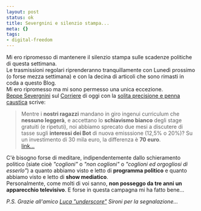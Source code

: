 ```yaml
--- 
layout: post
status: ok
title: Severgnini e silenzio stampa...
meta: {}
tags: 
- digital-freedom
---
```

Mi ero ripromesso di mantenere il silenzio stampa sulle scadenze politiche di questa settimana.  
Le trasmissioni regolari riprenderanno tranquillamente con Lunedì prossimo (o forse mezza settimana) e con la decina di articoli che sono rimasti in coda a questo Blog.  
Mi ero ripromesso ma mi sono permesso una unica eccezione.  
[Beppe Severgnini](http://www.beppesevergnini.com/) sul [Corriere](http://www.corriere.it/solferino/severgnini/) di oggi con la [solita precisione e penna caustica](http://www.corriere.it/solferino/severgnini/) scrive:  

> Mentre i **nostri ragazzi** mandano in giro ingenui curriculum che **nessuno leggerà**, e accettano lo **schiavismo bianco** degli stage gratuiti (e ripetuti), noi abbiamo sprecato due mesi a discutere di tasse sugli **interessi dei Bot** di nuova emisssione (12,5% o 20%)? Su un investimento di 30 mila euro, la differenza è **70 euro**.  
> [link...](http://www.corriere.it/solferino/severgnini/)

C'è bisogno forse di meditare, indipendentemente dallo schieramento politico (siate cioè *"coglioni"* o *"non coglioni"* o *"coglioni ed orgogliosi di esserlo"*) a quanto abbiamo visto e letto di **programma politico** e quanto abbiamo visto e letto di **show mediatico**.  
Personalmente, come molti di voi sanno, **non posseggo da tre anni un apparecchio televisivo**. E forse in questa campagna mi ha fatto bene...  

*P.S. Grazie all'amico [Luca "underscore"](http://www.sironi.tk/) Sironi per la segnalazione...* 
